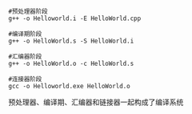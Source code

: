 ```shell
#预处理器阶段
g++ -o Helloworld.i -E HelloWorld.cpp
```

```shell
#编译期阶段
g++ -o HelloWorld.s -S HelloWorld.i
```

```shell
#汇编器阶段
g++ -o HelloWorld.o -c HelloWorld.s
```

```shell
#连接器阶段
gcc -o Helloworld.exe HelloWorld.o
```

预处理器、编译期、汇编器和链接器一起构成了编译系统

